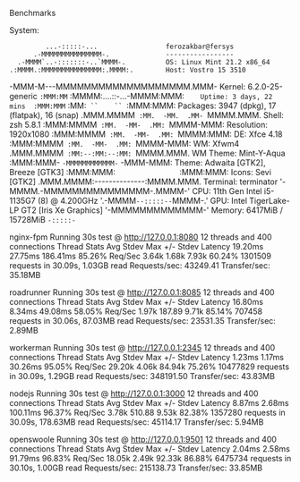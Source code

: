 Benchmarks

System:

             ...-:::::-...                 ferozakbar@fersys 
          .-MMMMMMMMMMMMMMM-.              ----------------- 
      .-MMMM`..-:::::::-..`MMMM-.          OS: Linux Mint 21.2 x86_64 
    .:MMMM.:MMMMMMMMMMMMMMM:.MMMM:.        Host: Vostro 15 3510 
   -MMM-M---MMMMMMMMMMMMMMMMMMM.MMM-       Kernel: 6.2.0-25-generic 
 `:MMM:MM`  :MMMM:....::-...-MMMM:MMM:`    Uptime: 3 days, 22 mins 
 :MMM:MMM`  :MM:`  ``    ``  `:MMM:MMM:    Packages: 3947 (dpkg), 17 (flatpak), 16 (snap) 
.MMM.MMMM`  :MM.  -MM.  .MM-  `MMMM.MMM.   Shell: zsh 5.8.1 
:MMM:MMMM`  :MM.  -MM-  .MM:  `MMMM-MMM:   Resolution: 1920x1080 
:MMM:MMMM`  :MM.  -MM-  .MM:  `MMMM:MMM:   DE: Xfce 4.18 
:MMM:MMMM`  :MM.  -MM-  .MM:  `MMMM-MMM:   WM: Xfwm4 
.MMM.MMMM`  :MM:--:MM:--:MM:  `MMMM.MMM.   WM Theme: Mint-Y-Aqua 
 :MMM:MMM-  `-MMMMMMMMMMMM-`  -MMM-MMM:    Theme: Adwaita [GTK2], Breeze [GTK3] 
  :MMM:MMM:`                `:MMM:MMM:     Icons: Sevi [GTK2] 
   .MMM.MMMM:--------------:MMMM.MMM.      Terminal: terminator 
     '-MMMM.-MMMMMMMMMMMMMMM-.MMMM-'       CPU: 11th Gen Intel i5-1135G7 (8) @ 4.200GHz 
       '.-MMMM``--:::::--``MMMM-.'         GPU: Intel TigerLake-LP GT2 [Iris Xe Graphics] 
            '-MMMMMMMMMMMMM-'              Memory: 6417MiB / 15728MiB 
               ``-:::::-``
                                                                   
                                                                   



nginx-fpm
Running 30s test @ http://127.0.0.1:8080
  12 threads and 400 connections
  Thread Stats   Avg      Stdev     Max   +/- Stdev
    Latency    19.20ms   27.75ms 186.41ms   85.26%
    Req/Sec     3.64k     1.68k    7.93k    60.24%
  1301509 requests in 30.09s, 1.03GB read
Requests/sec:  43249.41
Transfer/sec:     35.18MB



roadrunner
Running 30s test @ http://127.0.0.1:8085
  12 threads and 400 connections
  Thread Stats   Avg      Stdev     Max   +/- Stdev
    Latency    16.80ms    8.34ms  49.08ms   58.05%
    Req/Sec     1.97k   187.89     9.71k    85.14%
  707458 requests in 30.06s, 87.03MB read
Requests/sec:  23531.35
Transfer/sec:      2.89MB



workerman
Running 30s test @ http://127.0.0.1:2345
  12 threads and 400 connections
  Thread Stats   Avg      Stdev     Max   +/- Stdev
    Latency     1.23ms    1.17ms  30.26ms   95.05%
    Req/Sec    29.20k     4.06k   84.94k    75.26%
  10477829 requests in 30.09s, 1.29GB read
Requests/sec: 348191.50
Transfer/sec:     43.83MB



nodejs
Running 30s test @ http://127.0.0.1:3000
  12 threads and 400 connections
  Thread Stats   Avg      Stdev     Max   +/- Stdev
    Latency     8.87ms    2.68ms 100.11ms   96.37%
    Req/Sec     3.78k   510.88     9.53k    82.38%
  1357280 requests in 30.09s, 178.63MB read
Requests/sec:  45114.17
Transfer/sec:      5.94MB


openswoole
Running 30s test @ http://127.0.0.1:9501
  12 threads and 400 connections
  Thread Stats   Avg      Stdev     Max   +/- Stdev
    Latency     2.04ms    2.58ms  91.79ms   96.83%
    Req/Sec    18.05k     2.49k   92.33k    86.88%
  6475734 requests in 30.10s, 1.00GB read
Requests/sec: 215138.73
Transfer/sec:     33.85MB

